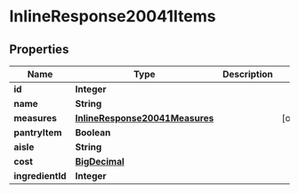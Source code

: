 

# InlineResponse20041Items

## Properties

Name | Type | Description | Notes
------------ | ------------- | ------------- | -------------
**id** | **Integer** |  | 
**name** | **String** |  | 
**measures** | [**InlineResponse20041Measures**](InlineResponse20041Measures.md) |  |  [optional]
**pantryItem** | **Boolean** |  | 
**aisle** | **String** |  | 
**cost** | [**BigDecimal**](BigDecimal.md) |  | 
**ingredientId** | **Integer** |  | 




